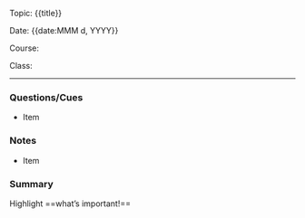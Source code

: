 Topic: {{title}}

Date: {{date:MMM d, YYYY}}

Course:

Class:



---



### Questions/Cues

- Item



### Notes

- Item



### Summary

Highlight ==what&#x2019;s important!==
